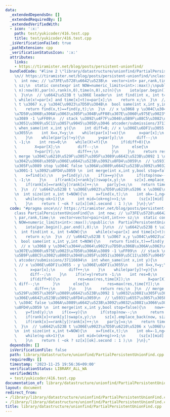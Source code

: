 ```yaml
---
data:
  _extendedDependsOn: []
  _extendedRequiredBy: []
  _extendedVerifiedWith:
  - icon: ':x:'
    path: test/yukicoder/416.test.cpp
    title: test/yukicoder/416.test.cpp
  _isVerificationFailed: true
  _pathExtension: cpp
  _verificationStatusIcon: ':x:'
  attributes:
    links:
    - https://tiramister.net/blog/posts/persistent-unionfind/
  bundledCode: "#line 2 \"library/datastructure/unionfind/PartialPersistentUnionFind.cpp\"\
    \n// https://tiramister.net/blog/posts/persistent-unionfind/\nclass PartialPersistentUnionFind{\n\
    \  int now; // \u73FE\u5728\u6642\u523B\n  vector<int> par,rank,time;\n  vector<vector<pair<int,int>>>\
    \ sz;\n  static constexpr int NOW=numeric_limits<int>::max();\npublic:\n  PartialPersistentUnionFind(int\
    \ n):now(0),par(n),rank(n,0),time(n,0),sz(n){\n    iota(par.begin(),par.end(),0);\n\
    \  }\n\n  // \u6642\u523B t \u306E leader\n  int find(int x, int t=NOW){\n   \
    \ while(x!=par[x] and time[x]<t)x=par[x];\n    return x;\n  }\n  // \u6642\u523B\
    \ t \u3067 x,y \u304C\u9023\u7D50\u304B\n  bool same(int x,int y,int t=NOW){\n\
    \    return find(x,t)==find(y,t);\n  }\n  // x \u3068 y \u304C\u3044\u3064\u9023\
    \u7D50\u306B\u306A\u3063\u305F\u304B\uFF08\u307E\u3060\u975E\u9023\u7D50\u306A\
    \u3089 -1 \uFF09\n  // stack \u3092\u4F7F\u3046\u5B9F\u88C5\u3082\u8003\u3048\u305F\
    \u3051\u3069\u5C11\u3057\u9045\u305D\u3046 atcoder/submissions/37116694\n  int\
    \ when_same(int x,int y){\n    int diff=0; // x \u306E\u6DF1\u3055 - y \u306E\u6DF1\
    \u3055\n    int X=x,Y=y;\n    while(par[x]!=x){\n      x=par[x];\n      diff++;\n\
    \    }\n    while(par[y]!=y){\n      y=par[y];\n      diff--;\n    }\n    if(x!=y)return\
    \ -1;\n    int res=0;\n    while(X!=Y){\n      if(diff>0){\n        res=max(res,time[X]);\n\
    \        X=par[X];\n        diff--;\n      }\n      else{\n        res=max(res,time[Y]);\n\
    \        Y=par[Y];\n        diff++;\n      }\n    }\n    return res;\n  }\n  //\
    \ merge \u304C\u6210\u529F\u3057\u305F\u3089\u6642\u523B\u3092 1 \u9032\u3081\u305F\
    \u3042\u3068\u305D\u306E\u6642\u523B\u3092\u8FD4\u3059\n  // \u5931\u6557\u3057\
    \u305F\u3089 stop \u304C false \u306A\u3089\u6642\u523B\u3092\u9032\u3081\u3066\
    \u3001-1 \u3092\u8FD4\u3059 \n  int merge(int x,int y,bool stop=false){\n    now++;\n\
    \    x=find(x);\n    y=find(y);\n    if(x==y){\n      if(stop)now--;\n      return\
    \ -1;\n    }\n    if(rank[x]<rank[y])swap(x,y);\n    sz[x].emplace_back(now, size(x)+size(y));\n\
    \    if(rank[x]==rank[y])rank[x]++;\n    par[y]=x;\n    return time[y]=now;\n\
    \  }\n  // \u6642\u523B t \u306E\u9023\u7D50\u6210\u5206 x \u306E\u30B5\u30A4\u30BA\
    \n  int size(int x,int t=NOW){\n    x=find(x,t);\n    int ok=-1,ng=sz[x].size();\n\
    \    while(ng-ok>1){\n      int mid=(ok+ng)>>1;\n      (sz[x][mid].first <= t?ok:ng)=mid;\n\
    \    }\n    return ( ~ok ? sz[x][ok].second : 1 );\n  }\n};\n"
  code: "#pragma once\n// https://tiramister.net/blog/posts/persistent-unionfind/\n\
    class PartialPersistentUnionFind{\n  int now; // \u73FE\u5728\u6642\u523B\n  vector<int>\
    \ par,rank,time;\n  vector<vector<pair<int,int>>> sz;\n  static constexpr int\
    \ NOW=numeric_limits<int>::max();\npublic:\n  PartialPersistentUnionFind(int n):now(0),par(n),rank(n,0),time(n,0),sz(n){\n\
    \    iota(par.begin(),par.end(),0);\n  }\n\n  // \u6642\u523B t \u306E leader\n\
    \  int find(int x, int t=NOW){\n    while(x!=par[x] and time[x]<t)x=par[x];\n\
    \    return x;\n  }\n  // \u6642\u523B t \u3067 x,y \u304C\u9023\u7D50\u304B\n\
    \  bool same(int x,int y,int t=NOW){\n    return find(x,t)==find(y,t);\n  }\n\
    \  // x \u3068 y \u304C\u3044\u3064\u9023\u7D50\u306B\u306A\u3063\u305F\u304B\uFF08\
    \u307E\u3060\u975E\u9023\u7D50\u306A\u3089 -1 \uFF09\n  // stack \u3092\u4F7F\u3046\
    \u5B9F\u88C5\u3082\u8003\u3048\u305F\u3051\u3069\u5C11\u3057\u9045\u305D\u3046\
    \ atcoder/submissions/37116694\n  int when_same(int x,int y){\n    int diff=0;\
    \ // x \u306E\u6DF1\u3055 - y \u306E\u6DF1\u3055\n    int X=x,Y=y;\n    while(par[x]!=x){\n\
    \      x=par[x];\n      diff++;\n    }\n    while(par[y]!=y){\n      y=par[y];\n\
    \      diff--;\n    }\n    if(x!=y)return -1;\n    int res=0;\n    while(X!=Y){\n\
    \      if(diff>0){\n        res=max(res,time[X]);\n        X=par[X];\n       \
    \ diff--;\n      }\n      else{\n        res=max(res,time[Y]);\n        Y=par[Y];\n\
    \        diff++;\n      }\n    }\n    return res;\n  }\n  // merge \u304C\u6210\
    \u529F\u3057\u305F\u3089\u6642\u523B\u3092 1 \u9032\u3081\u305F\u3042\u3068\u305D\
    \u306E\u6642\u523B\u3092\u8FD4\u3059\n  // \u5931\u6557\u3057\u305F\u3089 stop\
    \ \u304C false \u306A\u3089\u6642\u523B\u3092\u9032\u3081\u3066\u3001-1 \u3092\
    \u8FD4\u3059 \n  int merge(int x,int y,bool stop=false){\n    now++;\n    x=find(x);\n\
    \    y=find(y);\n    if(x==y){\n      if(stop)now--;\n      return -1;\n    }\n\
    \    if(rank[x]<rank[y])swap(x,y);\n    sz[x].emplace_back(now, size(x)+size(y));\n\
    \    if(rank[x]==rank[y])rank[x]++;\n    par[y]=x;\n    return time[y]=now;\n\
    \  }\n  // \u6642\u523B t \u306E\u9023\u7D50\u6210\u5206 x \u306E\u30B5\u30A4\u30BA\
    \n  int size(int x,int t=NOW){\n    x=find(x,t);\n    int ok=-1,ng=sz[x].size();\n\
    \    while(ng-ok>1){\n      int mid=(ok+ng)>>1;\n      (sz[x][mid].first <= t?ok:ng)=mid;\n\
    \    }\n    return ( ~ok ? sz[x][ok].second : 1 );\n  }\n};"
  dependsOn: []
  isVerificationFile: false
  path: library/datastructure/unionfind/PartialPersistentUnionFind.cpp
  requiredBy: []
  timestamp: '2023-11-25 19:56:36+09:00'
  verificationStatus: LIBRARY_ALL_WA
  verifiedWith:
  - test/yukicoder/416.test.cpp
documentation_of: library/datastructure/unionfind/PartialPersistentUnionFind.cpp
layout: document
redirect_from:
- /library/library/datastructure/unionfind/PartialPersistentUnionFind.cpp
- /library/library/datastructure/unionfind/PartialPersistentUnionFind.cpp.html
title: library/datastructure/unionfind/PartialPersistentUnionFind.cpp
---
```

